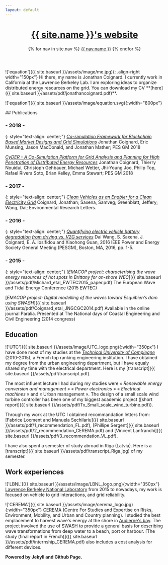 ```yaml
---
layout: default
---
```

<!-- Header -->
<script src="//d3js.org/d3.v3.min.js" charset="utf-8"></script>
<header class="masthead">
  <h1 class="masthead-title">
    <a href="{{ site.baseurl }}/">{{ site.name }}<span>&#39;s website</span></a>
  </h1>
  <nav class="masthead-nav">
    {% for nav in site.nav %}
    <a href="{{ nav.href }}">{{ nav.name }}</a>
    {% endfor %}
  </nav>
</header>

<!-- Content  -->
<div markdown="1">
!['equation']({{ site.baseurl }}/assets/image/me.jpg){: .align-right width="150px"}
Hi there, my name is Jonathan Coignard. I currently work in California at the
Lawrence Berkeley Lab. I am exploring ideas to organize distributed energy resources on the grid.
You can download my CV **[here]({{ site.baseurl }}/assets/pdf/jonathancoignard.pdf)**.


!['equation']({{ site.baseurl }}/assets/image/equation.svg){:width="800px"}
</div>

<!-- D3.js plot -->
<div id="CVplot"></div>

<!-- Text -->
<div markdown="1">
## Publications

### - 2018 -
{: style="text-align: center;"}
[*Co-simulation Framework for Blockchain Based Market Designs and Grid Simulations*](#)
Jonathan Coignard, Eric Munsing, Jason MacDonald, and Jonathan Mather; PES GM 2018

[*CyDER - A Co-Simulation Platform for Grid Analysis and Planning for High Penetration of Distributed Energy Resources*](#) Jonathan Coignard, Thierry Nouidui, Christoph Gehbauer, Michael Wetter, Jhi-Young Joo, Philip Top, Rafael Rivera Soto, Brian Kelley, Emma Stewart; PES GM 2018

### - 2017 -
{: style="text-align: center;"}
[*Clean Vehicles as an Enabler for a Clean Electricity Grid*](#) Coignard, Jonathan; Saxena, Samveg; Greenblatt, Jeffery; Wang, Dai; Environmental Research Letters.

### - 2016 -
{: style="text-align: center;"}
[*Quantifying electric vehicle battery degradation from driving vs. V2G services*](https://doi.org/10.1016/j.jpowsour.2016.09.116) Dai Wang, S. Saxena, J. Coignard, E. A. Iosifidou and Xiaohong Guan, 2016 IEEE Power and Energy Society General Meeting (PESGM), Boston, MA, 2016, pp. 1-5.

### - 2015 -
{: style="text-align: center;"}
[*EMACOP project: characterising the wave energy resources of hot spots in Brittany for on-shore WEC*]({{ site.baseurl }}/assets/pdf/Michard_etal_EWTEC2015_paper.pdf)
The European Wave and Tidal Energy Conference (2015 EWTEC)

[*EMACOP project: Digital modelling of the waves toward Esquibien’s dam using SWASH*]({{ site.baseurl }}/assets/pdf/Coignard_etal_JNGCGC2014.pdf)
Available in the online journal Paralia. Presented at The National days of Coastal Engineering and Civil Engineering (2014 congress)

## Education
!['UTC']({{ site.baseurl }}/assets/image/UTC_logo.png){:width="350px"}
I have done most of my studies at the [*Technical University of Compiegne*](https://www.utc.fr/en.html) (2010-2015), a French top ranking engineering institution. I have obtained my degree from the urban engineering department, but I have equaly shared my time with the electrical department. Here is my [transcript]({{ site.baseurl }}/assets/pdf/transcript.pdf).

The most influent lecture I had during my studies were «&nbsp;*Renewable energy conversion and management*&nbsp;» «&nbsp;*Power electronics*&nbsp;» «&nbsp;*Electrical machines*&nbsp;» and «&nbsp;Urban management&nbsp;». The design of a small scale wind turbine controller has been one of my biggest academic project ([short report]({{ site.baseurl }}/assets/pdf/Tx_Small_scale_wind_turbine.pdf)).

Through my work at the UTC I obtained recommandation letters from: [Fabrice Locment and Manuela Sechilariu]({{ site.baseurl }}/assets/pdf/1_recommendation_FL.pdf), [Phillipe Sergent]({{ site.baseurl }}/assets/pdf/2_recommendation_CEREMA.pdf) and [Vincent Lanfranchi]({{ site.baseurl }}/assets/pdf/3_recommendation_VL.pdf).

I have also spent a semester of study abroad in Riga (Latvia). Here is a [transcript]({{ site.baseurl }}/assets/pdf/transcript_Riga.jpg) of my semester.

## Work experiences
!['LBNL']({{ site.baseurl }}/assets/image/LBNL_logo.png){:width="350px"}
[Lawrence Berkeley National Laboratory](http://www.lbl.gov/) from 2015 to nowadays, my work is focused on vehicle to grid interactions, and grid reliability.

!['CEREMA']({{ site.baseurl }}/assets/image/cerema_logo.jpg){:width="350px"}
[CEREMA](http://www.cerema.fr/) (Centre For Studies and Expertise on Risks, Environment, Mobility, and Urban and Country planning). I studied the best emplacement to harvest wave's energy at the shore in [Audierne's bay](https://www.google.com/maps/place/Esquibien,+France/@48.019122,-4.6068608,1225z/data=!4m2!3m1!1s0x4816e058cded9379:0x40ca5cd36e56db0). The project involved the use of [SWASH](http://swash.sourceforge.net/) to provide a general basis for describing wave transformations from deep water to a beach, port or harbour. [The study (final report in French)]({{ site.baseurl }}/assets/pdf/internship_CEREMA.pdf) also includes a cost analysis for different devices.

**Powered by Jekyll and Github Page.**
</div>

<!-- Styles to maintain D3.js in the center -->
<style>
.svg-container {
    display: inline-block;
    position: relative;
    width: 100%;
    padding-bottom: 100%;
    vertical-align: top;
    overflow: hidden;
}
.svg-content-responsive {
    display: inline-block;
    position: absolute;
    top: 10px;
    left: 0;
}
</style>

<script type="text/javascript">
var width = 600,
    height = 600;

var skill = [
    {'name': 'invisible', 'radius': 50},
    {'name': 'AutoCAD', 'radius': 20},
    {'name': 'SQL', 'radius': 30},
    {'name': 'Modelica', 'radius': 30},
    {'name': 'Opal-RT', 'radius': 40},
    {'name': 'Simulink', 'radius': 40},
    {'name': 'MATLAB', 'radius': 40},
    {'name': 'CymDIST', 'radius': 65},
    {'name': 'PowerFactory', 'radius': 30},
    {'name': 'Latex', 'radius': 50},
    {'name': 'D3.js', 'radius': 30},
    {'name': 'Git', 'radius': 80},
    {'name': 'FMI', 'radius': 50},
    {'name': 'Django', 'radius': 40},
    {'name': 'Flask', 'radius': 60},
    {'name': 'Docker', 'radius': 50},
    {'name': 'PyFMI', 'radius': 70},
    {'name': 'Simpy', 'radius': 50},
    {'name': 'Pyomo', 'radius': 60},
    {'name': 'Ethereum', 'radius': 60},
    {'name': 'Python', 'radius': 100},
];
var coef = 1.1;
var nodes = d3.range(skill.length).map(function(i) {
        return {radius: skill[i]['radius'] / coef, name: skill[i]['name']};
    }),

root = nodes[0];

color = d3.scale.linear().domain([20, 100 / coef])
  .interpolate(d3.interpolateHcl)
  .range([d3.rgb("#cceeff"), d3.rgb('#ffa366')]);

root.radius = 0;
root.fixed = true;

var force = d3.layout.force()
    .gravity(0.05)
    .charge(function(d, i) { return i ? 0 : -1000; })
    .nodes(nodes)
    .size([width, height]);

var svg = d3.select("#CVplot")
   .append("div")
   .classed("svg-container", true) //container class to make it responsive
   .append("svg")
   //responsive SVG needs these 2 attributes and no width and height attr
   .attr("preserveAspectRatio", "xMinYMin meet")
   .attr("viewBox", "0 0 " + width + " " + height)
   //class to make it responsive
   .classed("svg-content-responsive", true);

force.start();

groupe = svg.selectAll("circle")
    .data(nodes.slice(1))
  .enter().append("g").attr("class", "node");

groupe.append("circle")
    .attr("r", function(d) { return d.radius; })
    .style("fill", function(d, i) { return color(d.radius); });

groupe.append("text")
    .attr("text-anchor", "middle")
    .text(function(d) {return d.name})
    // .attr({x: 0, y: 0})

force.on("tick", function(e) {
  var q = d3.geom.quadtree(nodes),
      i = 0,
      n = nodes.length;

  while (++i < n) q.visit(collide(nodes[i]));

  svg.selectAll("circle")
      .attr("cx", function(d) { return d.x = Math.max(100, Math.min(width - 100, d.x)); })
      .attr("cy", function(d) { return d.y = Math.max(100, Math.min(height - 100, d.y)); });
  svg.selectAll("text")
    .attr("x", function (d) {return d.x;})
    .attr("y", function (d) {return d.y;});
});

svg.on("mousemove", function() {
  var p1 = d3.mouse(this);
  root.px = p1[0];
  root.py = p1[1];
  force.resume();
});

function collide(node) {
  var r = node.radius + 16,
      nx1 = node.x - r,
      nx2 = node.x + r,
      ny1 = node.y - r,
      ny2 = node.y + r;
  return function(quad, x1, y1, x2, y2) {
    if (quad.point && (quad.point !== node)) {
      var x = node.x - quad.point.x,
          y = node.y - quad.point.y,
          l = Math.sqrt(x * x + y * y),
          r = node.radius + quad.point.radius;
      if (l < r) {
        l = (l - r) / l * .5;
        node.x -= x *= l;
        node.y -= y *= l;
        quad.point.x += x;
        quad.point.y += y;
      }
    }
    return x1 > nx2 || x2 < nx1 || y1 > ny2 || y2 < ny1;
  };
}

function resize() {
    width = window.innerWidth/2, height = window.innerHeight;
    height = 650;
    svg.attr("width", width).attr("height", height);
    force.size([width, height]).resume();
}
</script>
